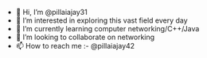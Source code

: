 - 👋 Hi, I’m @pillaiajay31
- 👀 I’m interested in exploring this vast field every day
- 🌱 I’m currently learning computer networking/C++/Java
- 💞️ I’m looking to collaborate on networking
- 📫 How to reach me :- @pillaiajay42

<!---
pillaiajay31/pillaiajay31 is a ✨ special ✨ repository because its `README.md` (this file) appears on your GitHub profile.
You can click the Preview link to take a look at your changes.
--->
